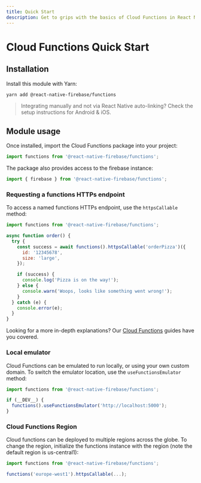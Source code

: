 ```yaml
---
title: Quick Start
description: Get to grips with the basics of Cloud Functions in React Native Firebase
---
```


# Cloud Functions Quick Start

## Installation

Install this module with Yarn:

```bash
yarn add @react-native-firebase/functions
```

> Integrating manually and not via React Native auto-linking? Check the setup instructions for <Anchor version group href="/android">Android</Anchor> & <Anchor version group href="/ios">iOS</Anchor>.

## Module usage

Once installed, import the Cloud Functions package into your project:

```js
import functions from '@react-native-firebase/functions';
```

The package also provides access to the firebase instance:

```js
import { firebase } from '@react-native-firebase/functions';
```

### Requesting a functions HTTPs endpoint

To access a named functions HTTPs endpoint, use the `httpsCallable` method:

```js
import functions from '@react-native-firebase/functions';

async function order() {
  try {
    const success = await functions().httpsCallable('orderPizza')({
      id: '12345678',
      size: 'large',
    });

    if (success) {
      console.log('Pizza is on the way!');
    } else {
      console.warn('Woops, looks like something went wrong!');
    }
  } catch (e) {
    console.error(e);
  }
}
```

Looking for a more in-depth explanations? Our [Cloud Functions](/guides?tags=functions) guides have you covered.

### Local emulator

Cloud Functions can be emulated to run locally, or using your own custom domain. To switch the
emulator location, use the `useFunctionsEmulator` method:

```js
import functions from '@react-native-firebase/functions';

if (__DEV__) {
  functions().useFunctionsEmulator('http://localhost:5000');
}
```

### Cloud Functions Region

Cloud functions can be deployed to multiple regions across the globe. To change the region,
initialize the functions instance with the region (note the default region is us-central1):

```js
import functions from '@react-native-firebase/functions';

functions('europe-west1').httpsCallable(...);
```
